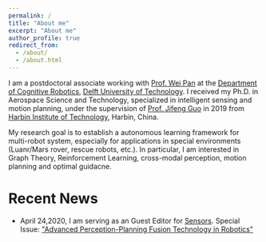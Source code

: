 ```yaml
---
permalink: /
title: "About me"
excerpt: "About me"
author_profile: true
redirect_from: 
  - /about/
  - /about.html
---
```


I am a postdoctoral associate working with [Prof. Wei Pan](https://panweihit.github.io/) at the [Department of Cognitive Robotics](https://www.tudelft.nl/en/3me/about/departments/cognitive-robotics-cor/), [Delft University of Technology](https://www.tudelft.nl/en/). I received my Ph.D. in Aerospace Science and Technology, specialized in intelligent sensing and motion planning, under the supervision of [Prof. Jifeng Guo](http://homepage.hit.edu.cn/guojifeng) in 2019 from [Harbin Institute of Technology](http://www.hit.edu.cn/), Harbin, China.

My research goal is to establish a autonomous learning framework for multi-robot system, especially for applications in special environments (Luanr/Mars rover, rescue robots, etc.). In particular, I am interested in Graph Theory, Reinforcement Learning, cross-modal perception, motion planning and optimal guidacne.

Recent News
======
* April 24,2020, I am serving as an Guest Editor for [Sensors](https://www.mdpi.com/journal/sensors). 
  Special Issue: ["Advanced Perception-Planning Fusion Technology in Robotics"](https://www.mdpi.com/journal/sensors/special_issues/PPFT)
